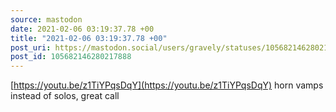 ```yaml
---
source: mastodon
date: 2021-02-06 03:19:37.78 +00
title: "2021-02-06 03:19:37.78 +00"
post_uri: https://mastodon.social/users/gravely/statuses/105682146280217888
post_id: 105682146280217888
---
```

[https://youtu.be/z1TiYPqsDqY](https://youtu.be/z1TiYPqsDqY) horn vamps instead of solos, great call


